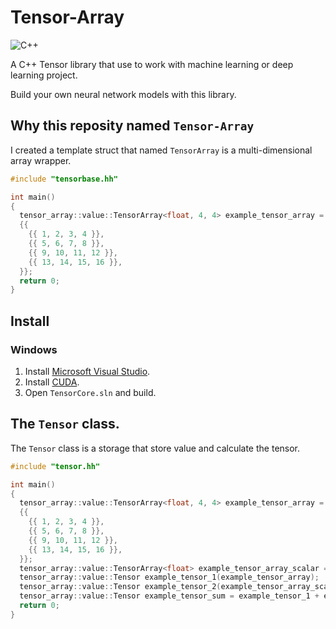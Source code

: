 # Tensor-Array

![C++](https://img.shields.io/badge/C%2B%2B-17-blue)

A C++ Tensor library that use to work with machine learning or deep learning project.

Build your own neural network models with this library.



## Why this reposity named `Tensor-Array`
I created a template struct that named `TensorArray` is a multi-dimensional array wrapper.

```C++
#include "tensorbase.hh"

int main()
{
  tensor_array::value::TensorArray<float, 4, 4> example_tensor_array =
  {{
    {{ 1, 2, 3, 4 }},
    {{ 5, 6, 7, 8 }},
    {{ 9, 10, 11, 12 }},
    {{ 13, 14, 15, 16 }},
  }};
  return 0;
}

```



## Install

### Windows
1. Install [Microsoft Visual Studio](https://visualstudio.microsoft.com/).
2. Install [CUDA](https://developer.nvidia.com/cuda-downloads).
3. Open `TensorCore.sln` and build.



## The `Tensor` class.
The `Tensor` class is a storage that store value and calculate the tensor.

```C++
#include "tensor.hh"

int main()
{
  tensor_array::value::TensorArray<float, 4, 4> example_tensor_array =
  {{
    {{ 1, 2, 3, 4 }},
    {{ 5, 6, 7, 8 }},
    {{ 9, 10, 11, 12 }},
    {{ 13, 14, 15, 16 }},
  }};
  tensor_array::value::TensorArray<float> example_tensor_array_scalar = {100};
  tensor_array::value::Tensor example_tensor_1(example_tensor_array);
  tensor_array::value::Tensor example_tensor_2(example_tensor_array_scalar);
  tensor_array::value::Tensor example_tensor_sum = example_tensor_1 + example_tensor_2;
  return 0;
}

```


